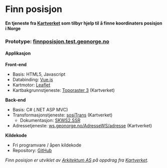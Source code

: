 # Finn posisjon
**En tjeneste fra [Kartverket](https://kartverket.no) som tilbyr hjelp til å finne koordinaters posisjon i Norge**

### Prototype: [finnposisjon.test.geonorge.no](http://finnposisjon.test.geonorge.no/)


#### Applikasjon

**Front-end**

* Basis: HTML5, Javascript
* Databinding: [Vue.js](https://vuejs.org/)
* Kartmotor: [Leaflet](http://leafletjs.com/)
* Kartbakgrunnstjeneste: [Toporaster 3](https://kartkatalog.geonorge.no/metadata/kartverket/toporaster-3-wms-cache/2070733b-272f-4f49-9e2d-33357b28d9d1) (Kartverket)
 
**Back-end**

* Basis: C# (.NET ASP MVC)
* Transformasjonstjeneste: [sosiTrans](https://kartkatalog.geonorge.no/metadata/uuid/b0a3c1e7-36a8-4329-9c78-e8722145fb40) (Kartverket)
    * Dokumentasjon: [SKWS2.SSR](https://baat.geonorge.no/skdokbaat/WEBSERVICES/SKWS2.SSR/index.html)
* Adressetjeneste: [ws.geonorge.no/AdresseWS/adresse](http://ws.geonorge.no/AdresseWS/adresse/) (Kartverket)

**Kildekode**

* Fri programvare / åpen kildekode
* Repository:  [GitHub](https://github.com/kartverket/finnposisjon)


*Finn posisjon er utviklet av [Arkitektum AS](http://www.arkitektum.no/) på oppdrag fra [Kartverket](https://kartverket.no).*

